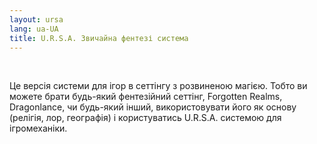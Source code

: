 ```yaml
---
layout: ursa
lang: ua-UA
title: U.R.S.A. Звичайна фентезі система
---
```


<div id="nav-placeholder"></div>
<script>
$(function(){
  $("#nav-placeholder").load("/ursa_doc/navbar.html");
});
</script>

<br>

Це версія системи для ігор в сеттінгу з розвиненою магією. Тобто ви можете
брати будь-який фентезійний сеттінг, Forgotten Realms, Dragonlance, чи
будь-який інший, використовувати його як основу (релігія, лор, географія)
і користуватись U.R.S.A. системою для ігромеханіки.
